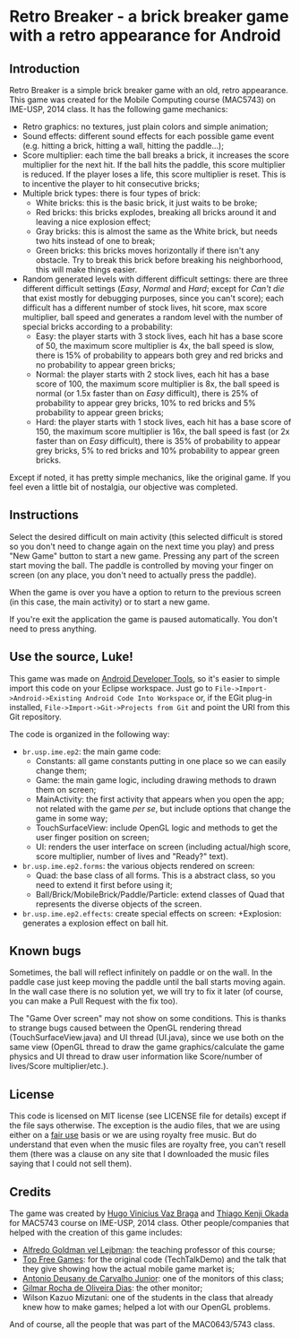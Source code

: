 # Retro Breaker - a brick breaker game with a retro appearance for Android

## Introduction

Retro Breaker is a simple brick breaker game with an old, retro appearance. This game was created for the Mobile Computing course (MAC5743) on IME-USP, 2014 class. It has the following game mechanics:

* Retro graphics: no textures, just plain colors and simple animation;
* Sound effects: different sound effects for each possible game event (e.g. hitting a brick, hitting a wall, hitting the paddle...);
* Score multiplier: each time the ball breaks a brick, it increases the score multiplier for the next hit. If the ball hits the paddle, this score multiplier is reduced. If the player loses a life, this score multiplier is reset. This is to incentive the player to hit consecutive bricks;
* Multiple brick types: there is four types of brick:
	+ White bricks: this is the basic brick, it just waits to be broke;
	+ Red bricks: this bricks explodes, breaking all bricks around it and leaving a nice explosion effect;
	+ Gray bricks: this is almost the same as the White brick, but needs two hits instead of one to break;
	+ Green bricks: this bricks moves horizontally if there isn't any obstacle. Try to break this brick before breaking his neighborhood, this will make things easier.
* Random generated levels with different difficult settings: there are three different difficult settings (*Easy*, *Normal* and *Hard*; except for *Can't die* that exist mostly for debugging purposes, since you can't score); each difficult has a different number of stock lives, hit score, max score multiplier, ball speed and generates a random level with the number of special bricks according to a probability:
	+ Easy: the player starts with 3 stock lives, each hit has a base score of 50, the maximum score multiplier is 4x, the ball speed is slow, there is 15% of probability to appears both grey and red bricks and no probability to appear green bricks;
	+ Normal: the player starts with 2 stock lives, each hit has a base score of 100, the maximum score multiplier is 8x, the ball speed is normal (or 1.5x faster than on *Easy* difficult), there is 25% of probability to appear grey bricks, 10% to red bricks and 5% probability to appear green bricks;
	+ Hard: the player starts with 1 stock lives, each hit has a base score of 150, the maximum score multiplier is 16x, the ball speed is fast (or 2x faster than on *Easy* difficult), there is 35% of probability to appear grey bricks, 5% to red bricks and 10% probability to appear green bricks.

Except if noted, it has pretty simple mechanics, like the original game. If you feel even a little bit of nostalgia, our objective was completed.

## Instructions

Select the desired difficult on main activity (this selected difficult is stored so you don't need to change again on the next time you play) and press "New Game" button to start a new game. Pressing any part of the screen start moving the ball. The paddle is controlled by moving your finger on screen (on any place, you don't need to actually press the paddle).

When the game is over you have a option to return to the previous screen (in this case, the main activity) or to start a new game.

If you're exit the application the game is paused automatically. You don't need to press anything.

## Use the source, Luke!

This game was made on [Android Developer Tools](https://developer.android.com/tools/index.html), so it's easier to simple import this code on your Eclipse workspace. Just go to ```File->Import->Android->Existing Android Code Into Workspace``` or, if the EGit plug-in installed, ```File->Import->Git->Projects from Git``` and point the URI from this Git repository.

The code is organized in the following way:

* ```br.usp.ime.ep2```: the main game code:
	+ Constants: all game constants putting in one place so we can easily change them;
	+ Game: the main game logic, including drawing methods to drawn them on screen;
	+ MainActivity: the first activity that appears when you open the app; not related with the game *per se*, but include options that change the game in some way;
	+ TouchSurfaceView: include OpenGL logic and methods to get the user finger position on screen;
	+ UI: renders the user interface on screen (including actual/high score, score multiplier, number of lives and "Ready?" text).
* ```br.usp.ime.ep2.forms```: the various objects rendered on screen:
	+ Quad: the base class of all forms. This is a abstract class, so you need to extend it first before using it;
	+ Ball/Brick/MobileBrick/Paddle/Particle: extend classes of Quad that represents the diverse objects of the screen.
* ```br.usp.ime.ep2.effects```: create special effects on screen:
	+Explosion: generates a explosion effect on ball hit.

## Known bugs

Sometimes, the ball will reflect infinitely on paddle or on the wall. In the paddle case just keep moving the paddle until the ball starts moving again. In the wall case there is no solution yet, we will try to fix it later (of course, you can make a Pull Request with the fix too).

The "Game Over screen" may not show on some conditions. This is thanks to strange bugs caused between the OpenGL rendering thread (TouchSurfaceView.java) and UI thread (UI.java), since we use both on the same view (OpenGL thread to draw the game graphics/calculate the game physics and UI thread to draw user information like Score/number of lives/Score multiplier/etc.).

## License

This code is licensed on MIT license (see LICENSE file for details) except if the file says otherwise. The exception is the audio files, that we are using either on a [fair use](https://en.wikipedia.org/wiki/Fair_use) basis or we are using royalty free music. But do understand that even when the music files are royalty free, you can't resell them (there was a clause on any site that I downloaded the music files saying that I could not sell them).

## Credits

The game was created by [Hugo Vinicius Vaz Braga](http://www.ime.usp.br/~hbraga/) and [Thiago Kenji Okada](http://www.ime.usp.br/~thiagoko/) for MAC5743 course on IME-USP, 2014 class. Other people/companies that helped with the creation of this game includes:

* [Alfredo Goldman vel Lejbman](http://www.ime.usp.br/~gold/): the teaching professor of this course;
* [Top Free Games](http://www.topfreegames.com/): for the original code (TechTalkDemo) and the talk that they give showing how the actual mobile game market is;
* [Antonio Deusany de Carvalho Junior](http://www.ime.usp.br/~dj/): one of the monitors of this class;
* [Gilmar Rocha de Oliveira Dias](http://www.ime.usp.br/~grodias/): the other monitor;
* Wilson Kazuo Mizutani: one of the students in the class that already knew how to make games; helped a lot with our OpenGL problems.

And of course, all the people that was part of the MAC0643/5743 class.